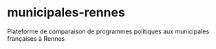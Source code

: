 # municipales-rennes
Plateforme de comparaison de programmes politiques aux municipales françaises à Rennes
